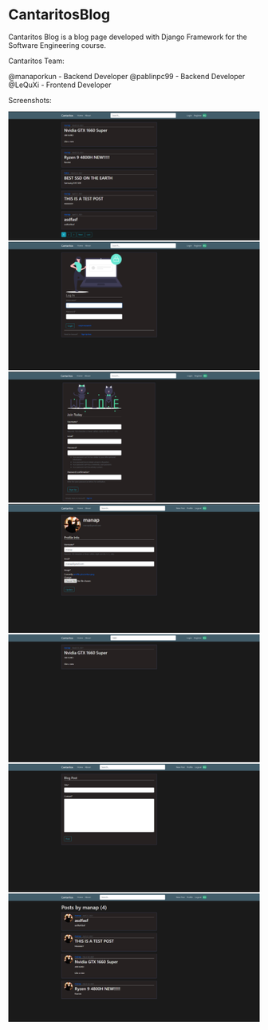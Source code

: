 # CantaritosBlog

Cantaritos Blog is a blog page developed with Django Framework for the Software Engineering course.

Cantaritos Team:

@manaporkun - Backend Developer
@pablinpc99 - Backend Developer
@LeQuXi - Frontend Developer

Screenshots:

![](screenshots/home.png)
![](screenshots/login.png)
![](screenshots/register.png)
![](screenshots/profile.png)
![](screenshots/search.png)
![](screenshots/create_post.png)
![](screenshots/user_posts.png)

